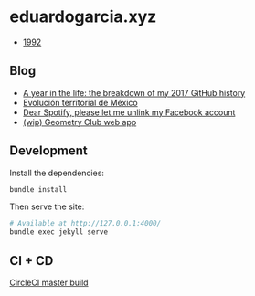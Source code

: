 # eduardogarcia.xyz

+ [1992](http://eduardogarcia.xyz/)

## Blog

+ [A year in the life: the breakdown of my 2017 GitHub history](https://eduardogarcia.xyz/blog/a-year-in-the-life.html)
+ [Evolución territorial de México](https://eduardogarcia.xyz/blog/evolucion-territorial-de-mexico.html)
+ [Dear Spotify, please let me unlink my Facebook account](https://eduardogarcia.xyz/blog/dear-spotify)
+ [(wip) Geometry Club web app](https://eduardogarcia.xyz/geometry-club)

## Development

Install the dependencies:

```sh
bundle install
```

Then serve the site:

```sh
# Available at http://127.0.0.1:4000/
bundle exec jekyll serve
```

## CI + CD

[CircleCI master build](https://circleci.com/gh/thewarpaint/eduardogarcia.xyz)
